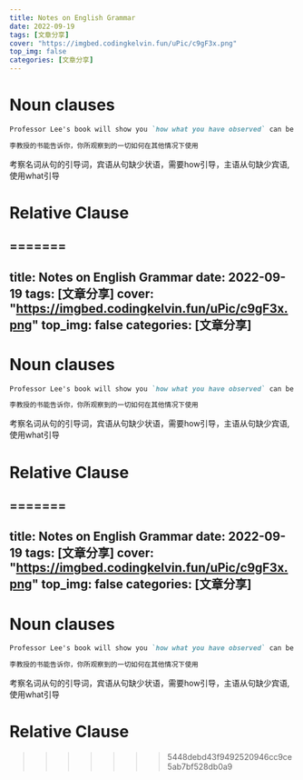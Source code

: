 ```yaml
---
title: Notes on English Grammar
date: 2022-09-19
tags: [文章分享]
cover: "https://imgbed.codingkelvin.fun/uPic/c9gF3x.png"
top_img: false
categories: [文章分享]
---
```


# Noun clauses 
```markdown
Professor Lee's book will show you `how what you have observed` can be used in other context

李教授的书能告诉你，你所观察到的一切如何在其他情况下使用
```
考察名词从句的引导词，宾语从句缺少状语，需要how引导，主语从句缺少宾语,使用what引导

# Relative Clause

=======
---
title: Notes on English Grammar
date: 2022-09-19
tags: [文章分享]
cover: "https://imgbed.codingkelvin.fun/uPic/c9gF3x.png"
top_img: false
categories: [文章分享]
---

# Noun clauses 
```markdown
Professor Lee's book will show you `how what you have observed` can be used in other context

李教授的书能告诉你，你所观察到的一切如何在其他情况下使用
```
考察名词从句的引导词，宾语从句缺少状语，需要how引导，主语从句缺少宾语,使用what引导

# Relative Clause
=======
---
title: Notes on English Grammar
date: 2022-09-19
tags: [文章分享]
cover: "https://imgbed.codingkelvin.fun/uPic/c9gF3x.png"
top_img: false
categories: [文章分享]
---

# Noun clauses 
```markdown
Professor Lee's book will show you `how what you have observed` can be used in other context

李教授的书能告诉你，你所观察到的一切如何在其他情况下使用
```
考察名词从句的引导词，宾语从句缺少状语，需要how引导，主语从句缺少宾语,使用what引导

# Relative Clause

>>>>>>> 5448debd43f9492520946cc9ce5ab7bf528db0a9
